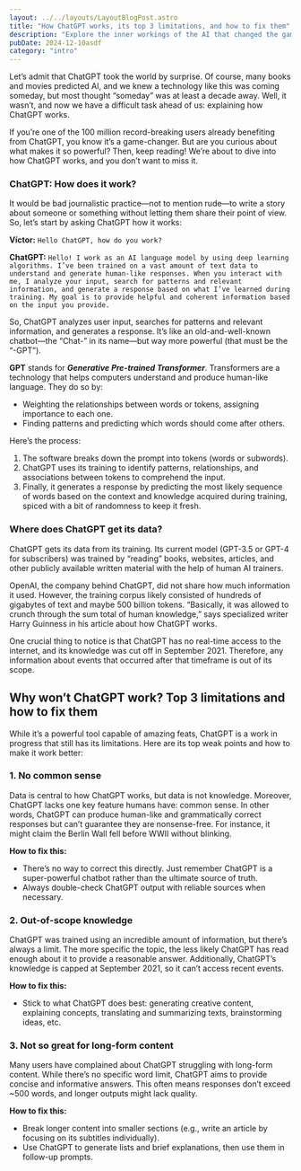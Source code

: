 ```yaml
---
layout: ../../layouts/LayoutBlogPost.astro
title: "How ChatGPT works, its top 3 limitations, and how to fix them"
description: "Explore the inner workings of the AI that changed the game. Learn how ChatGPT works and how to solve its most common mistakes."
pubDate: 2024-12-10asdf
category: "intro"
---
```


Let’s admit that ChatGPT took the world by surprise. Of course, many books and movies predicted AI, and we knew a technology like this was coming someday, but most thought “someday” was at least a decade away. Well, it wasn’t, and now we have a difficult task ahead of us: explaining how ChatGPT works.  

If you’re one of the 100 million record-breaking users already benefiting from ChatGPT, you know it’s a game-changer. But are you curious about what makes it so powerful? Then, keep reading! We’re about to dive into how ChatGPT works, and you don’t want to miss it.

### ChatGPT: How does it work?  
It would be bad journalistic practice—not to mention rude—to write a story about someone or something without letting them share their point of view. So, let’s start by asking ChatGPT how it works:  

**Víctor:**  `Hello ChatGPT, how do you work?` 

**ChatGPT:** `Hello! I work as an AI language model by using deep learning algorithms. I’ve been trained on a vast amount of text data to understand and generate human-like responses. When you interact with me, I analyze your input, search for patterns and relevant information, and generate a response based on what I’ve learned during training. My goal is to provide helpful and coherent information based on the input you provide.`

So, ChatGPT analyzes user input, searches for patterns and relevant information, and generates a response. It’s like an old-and-well-known chatbot—the “Chat-” in its name—but way more powerful (that must be the “-GPT”).  

**GPT** stands for ***Generative Pre-trained Transformer***. Transformers are a technology that helps computers understand and produce human-like language. They do so by:  
- Weighting the relationships between words or tokens, assigning importance to each one.  
- Finding patterns and predicting which words should come after others.  

Here’s the process:  
1. The software breaks down the prompt into tokens (words or subwords).  
2. ChatGPT uses its training to identify patterns, relationships, and associations between tokens to comprehend the input.  
3. Finally, it generates a response by predicting the most likely sequence of words based on the context and knowledge acquired during training, spiced with a bit of randomness to keep it fresh.  

### Where does ChatGPT get its data?  
ChatGPT gets its data from its training. Its current model (GPT-3.5 or GPT-4 for subscribers) was trained by “reading” books, websites, articles, and other publicly available written material with the help of human AI trainers.  

OpenAI, the company behind ChatGPT, did not share how much information it used. However, the training corpus likely consisted of hundreds of gigabytes of text and maybe 500 billion tokens. “Basically, it was allowed to crunch through the sum total of human knowledge,” says specialized writer Harry Guinness in his article about how ChatGPT works.  

One crucial thing to notice is that ChatGPT has no real-time access to the internet, and its knowledge was cut off in September 2021. Therefore, any information about events that occurred after that timeframe is out of its scope.

## Why won’t ChatGPT work? Top 3 limitations and how to fix them  
While it’s a powerful tool capable of amazing feats, ChatGPT is a work in progress that still has its limitations. Here are its top weak points and how to make it work better:  

### 1. No common sense  
Data is central to how ChatGPT works, but data is not knowledge. Moreover, ChatGPT lacks one key feature humans have: common sense. In other words, ChatGPT can produce human-like and grammatically correct responses but can’t guarantee they are nonsense-free. For instance, it might claim the Berlin Wall fell before WWII without blinking.  

**How to fix this:**  
- There’s no way to correct this directly. Just remember ChatGPT is a super-powerful chatbot rather than the ultimate source of truth.  
- Always double-check ChatGPT output with reliable sources when necessary.  

### 2. Out-of-scope knowledge  
ChatGPT was trained using an incredible amount of information, but there’s always a limit. The more specific the topic, the less likely ChatGPT has read enough about it to provide a reasonable answer. Additionally, ChatGPT’s knowledge is capped at September 2021, so it can’t access recent events.  

**How to fix this:**  
- Stick to what ChatGPT does best: generating creative content, explaining concepts, translating and summarizing texts, brainstorming ideas, etc.  

### 3. Not so great for long-form content  
Many users have complained about ChatGPT struggling with long-form content. While there’s no specific word limit, ChatGPT aims to provide concise and informative answers. This often means responses don’t exceed ~500 words, and longer outputs might lack quality.  

**How to fix this:**  
- Break longer content into smaller sections (e.g., write an article by focusing on its subtitles individually).  
- Use ChatGPT to generate lists and brief explanations, then use them in follow-up prompts.